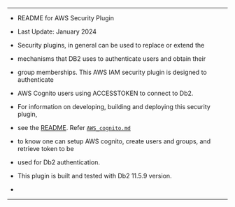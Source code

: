 *****************************************************************************
* README for AWS Security Plugin

* Last Update: January 2024

* Security plugins, in general can be used to replace  or extend the
* mechanisms that DB2 uses to authenticate users and obtain their
* group memberships. This AWS IAM security plugin is designed to authenticate
* AWS Cognito users using ACCESSTOKEN to connect to Db2.

* For information on developing, building and deploying this security plugin, 
* see the [README](db2-aws-iam/README.md). Refer [`AWS_cognito.md`](AWS_cognito.md)
* to know one can setup AWS cognito, create users and groups, and retrieve token to be 
* used for Db2 authentication.

* This plugin is built and tested with Db2 11.5.9 version.
*
*****************************************************************************
